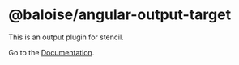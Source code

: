 # @baloise/angular-output-target

This is an output plugin for stencil.

Go to the [Documentation](https://github.com/baloise/stencil-ds-output-targets).
